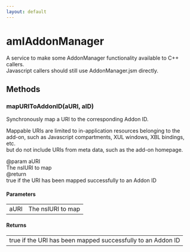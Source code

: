 ```yaml
---
layout: default
---
```


# amIAddonManager #
  
A service to make some AddonManager functionality available to C++ callers.  
Javascript callers should still use AddonManager.jsm directly.  
  

## Methods ##

### mapURIToAddonID(aURI, aID) ###
  
Synchronously map a URI to the corresponding Addon ID.  
  
Mappable URIs are limited to in-application resources belonging to the  
add-on, such as Javascript compartments, XUL windows, XBL bindings, etc.  
but do not include URIs from meta data, such as the add-on homepage.  
  
@param  aURI  
        The nsIURI to map  
@return  
        true if the URI has been mapped successfully to an Addon ID  
  

#### Parameters ####

<table>

<tr>
<td>aURI</td>
<td>        The nsIURI to map  
</td>
</tr>

</table>

#### Returns ####

<table>

<tr>
<td>        true if the URI has been mapped successfully to an Addon ID  
</td>
</tr>

</table>
